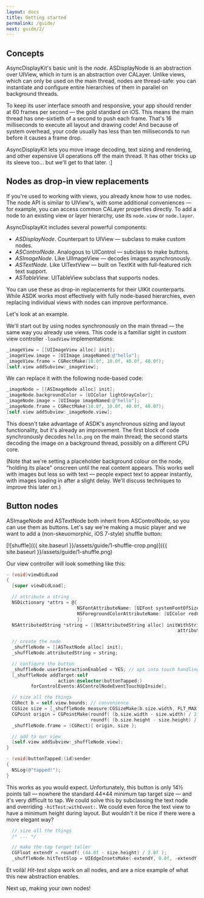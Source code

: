```yaml
---
layout: docs
title: Getting started
permalink: /guide/
next: guide/2/
---
```


## Concepts

AsyncDisplayKit's basic unit is the *node*.  ASDisplayNode is an abstraction
over UIView, which in turn is an abstraction over CALayer.  Unlike views, which
can only be used on the main thread, nodes are thread-safe:  you can
instantiate and configure entire hierarchies of them in parallel on background
threads.

To keep its user interface smooth and responsive, your app should render at 60
frames per second &mdash; the gold standard on iOS.  This means the main thread
has one-sixtieth of a second to push each frame.  That's 16 milliseconds to
execute all layout and drawing code!  And because of system overhead, your code
usually has less than ten milliseconds to run before it causes a frame drop.

AsyncDisplayKit lets you move image decoding, text sizing and rendering, and
other expensive UI operations off the main thread.  It has other tricks up its
sleeve too... but we'll get to that later.  :]

## Nodes as drop-in view replacements

If you're used to working with views, you already know how to use nodes.  The
node API is similar to UIView's, with some additional conveniences &mdash; for
example, you can access common CALayer properties directly.  To add a node to
an existing view or layer hierarchy, use its `node.view` or `node.layer`.

AsyncDisplayKit includes several powerful components:

*  *ASDisplayNode*.  Counterpart to UIView &mdash; subclass to make custom nodes.
*  *ASControlNode*.  Analogous to UIControl &mdash; subclass to make buttons.
*  *ASImageNode*.  Like UIImageView &mdash; decodes images asynchronously.
*  *ASTextNode*.  Like UITextView &mdash; built on TextKit with full-featured
   rich text support.
*  *ASTableView*.  UITableView subclass that supports nodes.

You can use these as drop-in replacements for their UIKit counterparts.  While
ASDK works most effectively with fully node-based hierarchies, even replacing
individual views with nodes can improve performance.

Let's look at an example.

We'll start out by using nodes synchronously on the main thread &mdash; the
same way you already use views.  This code is a familiar sight in custom view
controller `-loadView` implementations:

```objective-c
_imageView = [[UIImageView alloc] init];
_imageView.image = [UIImage imageNamed:@"hello"];
_imageView.frame = CGRectMake(10.0f, 10.0f, 40.0f, 40.0f);
[self.view addSubview:_imageView];
```

We can replace it with the following node-based code:

```objective-c
_imageNode = [[ASImageNode alloc] init];
_imageNode.backgroundColor = [UIColor lightGrayColor];
_imageNode.image = [UIImage imageNamed:@"hello"];
_imageNode.frame = CGRectMake(10.0f, 10.0f, 40.0f, 40.0f);
[self.view addSubview:_imageNode.view];
```

This doesn't take advantage of ASDK's asynchronous sizing and layout
functionality, but it's already an improvement.  The first block of code
synchronously decodes `hello.png` on the main thread; the second starts
decoding the image on a background thread, possibly on a different CPU core.

(Note that we're setting a placeholder background colour on the node, "holding
its place" onscreen until the real content appears.  This works well with
images but less so with text &mdash; people expect text to appear instantly,
with images loading in after a slight delay.  We'll discuss techniques to
improve this later on.)

## Button nodes

ASImageNode and ASTextNode both inherit from ASControlNode, so you can use them
as buttons.  Let's say we're making a music player and we want to add a
(non-skeuomorphic, iOS 7-style) shuffle button:

[![shuffle]({{ site.baseurl }}/assets/guide/1-shuffle-crop.png)]({{ site.baseurl }}/assets/guide/1-shuffle.png)

Our view controller will look something like this:

```objective-c
- (void)viewDidLoad
{
  [super viewDidLoad];

  // attribute a string
  NSDictionary *attrs = @{
                          NSFontAttributeName: [UIFont systemFontOfSize:12.0f],
                          NSForegroundColorAttributeName: [UIColor redColor],
                          };
  NSAttributedString *string = [[NSAttributedString alloc] initWithString:@"shuffle"
                                                               attributes:attrs];

  // create the node
  _shuffleNode = [[ASTextNode alloc] init];
  _shuffleNode.attributedString = string;

  // configure the button
  _shuffleNode.userInteractionEnabled = YES; // opt into touch handling
  [_shuffleNode addTarget:self
                   action:@selector(buttonTapped:)
         forControlEvents:ASControlNodeEventTouchUpInside];

  // size all the things
  CGRect b = self.view.bounds; // convenience
  CGSize size = [_shuffleNode measure:CGSizeMake(b.size.width, FLT_MAX)];
  CGPoint origin = CGPointMake(roundf( (b.size.width - size.width) / 2.0f ),
                               roundf( (b.size.height - size.height) / 2.0f ));
  _shuffleNode.frame = (CGRect){ origin, size };

  // add to our view
  [self.view addSubview:_shuffleNode.view];
}

- (void)buttonTapped:(id)sender
{
  NSLog(@"tapped!");
}
```

This works as you would expect.  Unfortunately, this button is only 14&frac12;
points tall &mdash; nowhere the standard 44&times;44 minimum tap target size
&mdash; and it's very difficult to tap.  We could solve this by subclassing the
text node and overriding `-hitTest:withEvent:`.  We could even force the text
view to have a minimum height during layout.  But wouldn't it be nice if there
were a more elegant way?

```objective-c
  // size all the things
  /* ... */

  // make the tap target taller
  CGFloat extendY = roundf( (44.0f - size.height) / 2.0f );
  _shuffleNode.hitTestSlop = UIEdgeInsetsMake(-extendY, 0.0f, -extendY, 0.0f);
```

Et voilà!  *Hit-test slops* work on all nodes, and are a nice example of what
this new abstraction enables.

Next up, making your own nodes!
